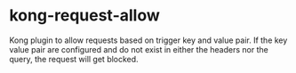 # kong-request-allow

Kong plugin to allow requests based on trigger key and value pair. If the key value pair are configured and do not exist in either the headers nor the query, the request will get blocked.
